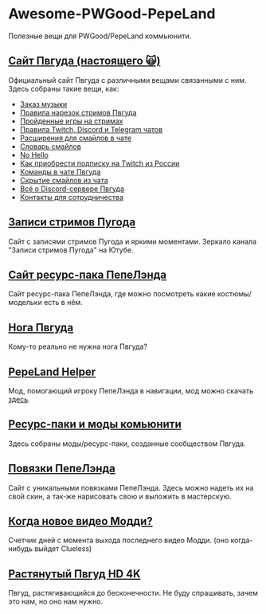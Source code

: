 # Awesome-PWGood-PepeLand
Полезные вещи для PWGood/PepeLand коммьюнити.  

## [Сайт Пвгуда (настоящего 🙀)](https://goood.pw/)
Официальный сайт Пвгуда с различными вещами связанными с ним. Здесь собраны такие вещи, как:
+ [Заказ музыки](https://goood.pw/music/requests)
+ [Правила нарезок стримов Пвгуда](https://goood.pw/cuts)
+ [Пройденные игры на стримах](https://goood.pw/games)
+ [Правила Twitch, Discord и Telegram чатов](https://goood.pw/rules)
+ [Расширения для смайлов в чате](https://goood.pw/extensions)
+ [Словарь смайлов](https://goood.pw/emotes)
+ [No Hello](https://goood.pw/dont-ask-to-ask)
+ [Как приобрести подписку на Twitch из России](https://goood.pw/subscribe)
+ [Команды в чате Пвгуда](https://goood.pw/commands)
+ [Скрытие смайлов из чата](https://goood.pw/hide-emotes)
+ [Всё о Discord-сервере Пвгуда](https://goood.pw/huh/discord)
+ [Контакты для сотрудничества](https://goood.pw/commercial)

## [Записи стримов Пугода](https://neolegshishov.github.io/PwgoodChatRecords)
Сайт с записями стримов Пугода и яркими моментами. Зеркало канала "Записи стримов Пугода" на Ютубе. 

## [Сайт ресурс-пака ПепеЛэнда](https://pplrp.wiki) 
Сайт ресурс-пака ПепеЛэнда, где можно посмотреть какие костюмы/модельки есть в нём.

## [Нога Пвгуда](http://baad.pw/noga)
Кому-то реально не нужна нога Пвгуда?

## [PepeLand Helper](https://pplmods.ru/)
Мод, помогающий игроку ПепеЛэнда в навигации, мод можно скачать [здесь](https://modrinth.com/mod/ppl-helper).

## [Ресурс-паки и моды комьюнити](http://pplmods.ru/utils/community)
Здесь собраны моды/ресурс-паки, созданные сообществом Пвгуда.

## [Повязки ПепеЛэнда](https://pplbandage.ru/)
Сайт с уникальными повязками ПепеЛэнда. Здесь можно надеть их на свой скин, а так-же нарисовать свою и выложить в мастерскую.

## [Когда новое видео Модди?](https://when.moddy.video/)
Счетчик дней с момента выхода последнего видео Модди. (оно когда-нибудь выйдет Clueless)

## [Растянутый Пвгуд HD 4K](https://pw-inf.vercel.app/)
Пвгуд, растягивающийся до бесконечности. Не буду спрашивать, зачем это нам, но оно нам нужно.
